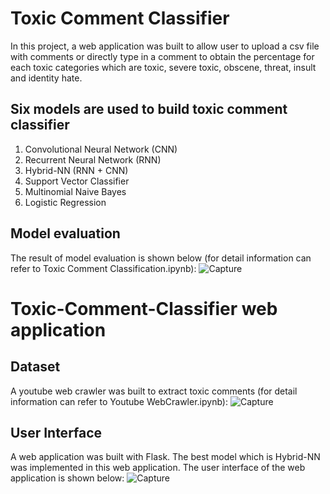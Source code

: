 # Toxic Comment Classifier
In this project, a web application was built to allow user to upload a csv file with comments or directly type in a comment to obtain the percentage for each toxic categories which are toxic, severe toxic, obscene, threat, insult and identity hate.

## Six models are used to build toxic comment classifier
1. Convolutional Neural Network (CNN)
2. Recurrent Neural Network (RNN) 
3. Hybrid-NN (RNN + CNN)
4. Support Vector Classifier
5. Multinomial Naive Bayes
6. Logistic Regression 

## Model evaluation
The result of model evaluation is shown below (for detail information can refer to Toxic Comment Classification.ipynb):
![Capture](https://user-images.githubusercontent.com/84840289/119681243-79919580-be74-11eb-997f-10e247b396e2.JPG)

# Toxic-Comment-Classifier web application
## Dataset
A youtube web crawler was built to extract toxic comments (for detail information can refer to Youtube WebCrawler.ipynb):
![Capture](https://user-images.githubusercontent.com/84840289/119682061-2a983000-be75-11eb-9440-039d05c6554e.JPG)

## User Interface
A web application was built with Flask. The best model which is Hybrid-NN was implemented in this web application. The user interface of the web application is shown below:
![Capture](https://user-images.githubusercontent.com/84840289/119682657-a4301e00-be75-11eb-9fd1-b3f02c3e539b.JPG)


